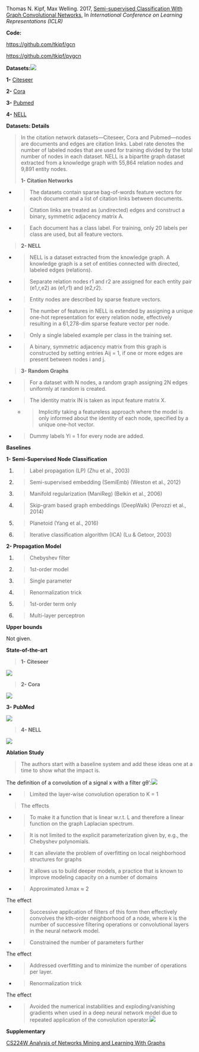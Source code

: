 Thomas N. Kipf, Max Welling. 2017, [<span class="underline">Semi-supervised Classification With Graph Convolutional Networks</span>](https://arxiv.org/pdf/1609.02907.pdf), In *International Conference on Learning Representations (ICLR)*

**Code:**

[<span class="underline">https://github.com/tkipf/gcn</span>](https://github.com/tkipf/gcn)

[<span class="underline">https://github.com/tkipf/pygcn</span>](https://github.com/tkipf/pygcn)

**Datasets:**![](/media/image1.png)

**1-** [<span class="underline">Citeseer</span>](https://github.com/kimiyoung/planetoid/tree/master/data)

**2-** [<span class="underline">Cora</span>](https://github.com/kimiyoung/planetoid/tree/master/data)

**3-** [<span class="underline">Pubmed</span>](https://github.com/kimiyoung/planetoid/tree/master/data)

**4-** [<span class="underline">NELL</span>](http://www.cs.cmu.edu/~zhiliny/data/nell_data.tar.gz)

**Datasets: Details**

> In the citation network datasets—Citeseer, Cora and Pubmed—nodes are documents and edges are citation links. Label rate denotes the number of labeled nodes that are used for training divided by the total number of nodes in each dataset. NELL is a bipartite graph dataset extracted from a knowledge graph with 55,864 relation nodes and 9,891 entity nodes.
> 
> **1- Citation Networks**

  - > The datasets contain sparse bag-of-words feature vectors for each document and a list of citation links between documents.

  - > Citation links are treated as (undirected) edges and construct a binary, symmetric adjacency matrix A.

  - > Each document has a class label. For training, only 20 labels per class are used, but all feature vectors.

> **2- NELL**

  - > NELL is a dataset extracted from the knowledge graph. A knowledge graph is a set of entities connected with directed, labeled edges (relations).

  - > Separate relation nodes r1 and r2 are assigned for each entity pair (e1,r,e2) as (e1,r1) and (e2,r2).

  - > Entity nodes are described by sparse feature vectors.

  - > The number of features in NELL is extended by assigning a unique one-hot representation for every relation node, effectively resulting in a 61,278-dim sparse feature vector per node.

  - > Only a single labeled example per class in the training set.

  - > A binary, symmetric adjacency matrix from this graph is constructed by setting entries Aij = 1, if one or more edges are present between nodes i and j.

> **3- Random Graphs**

  - > For a dataset with N nodes, a random graph assigning 2N edges uniformly at random is created.

  - > The identity matrix IN is taken as input feature matrix X.
    
      - > Implicitly taking a featureless approach where the model is only informed about the identity of each node, specified by a unique one-hot vector.

  - > Dummy labels Yi = 1 for every node are added.

**Baselines**

**1- Semi-Supervised Node Classification**

1.  > Label propagation (LP) (Zhu et al., 2003)

2.  > Semi-supervised embedding (SemiEmb) (Weston et al., 2012)

3.  > Manifold regularization (ManiReg) (Belkin et al., 2006)

4.  > Skip-gram based graph embeddings (DeepWalk) (Perozzi et al., 2014)

5.  > Planetoid (Yang et al., 2016)

6.  > Iterative classification algorithm (ICA) (Lu & Getoor, 2003)

**2- Propagation Model**

1.  > Chebyshev filter

2.  > 1st-order model

3.  > Single parameter

4.  > Renormalization trick

5.  > 1st-order term only

6.  > Multi-layer perceptron

**Upper bounds**

Not given.

**State-of-the-art**

> **1- Citeseer**

![](media/image2.png)

> **2- Cora**

![](media/image4.png)

**3- PubMed**

![](media/image6.png)

> **4- NELL**

![](media/image3.png)

**Ablation Study**

> The authors start with a baseline system and add these ideas one at a time to show what the impact is.

The definition of a convolution of a signal x with a filter gθ′:![](media/image5.png)

  - > Limited the layer-wise convolution operation to K = 1

> The effects

  - > To make it a function that is linear w.r.t. L and therefore a linear function on the graph Laplacian spectrum.

  - > It is not limited to the explicit parameterization given by, e.g., the Chebyshev polynomials.

  - > It can alleviate the problem of overfitting on local neighborhood structures for graphs

  - > It allows us to build deeper models, a practice that is known to improve modeling capacity on a number of domains

<!-- end list -->

  - > Approximated λmax ≈ 2

The effect

  - > Successive application of filters of this form then effectively convolves the kth-order neighborhood of a node, where k is the number of successive filtering operations or convolutional layers in the neural network model.

<!-- end list -->

  - > Constrained the number of parameters further

The effect

  - > Addressed overfitting and to minimize the number of operations per layer.

<!-- end list -->

  - > Renormalization trick

The effect

  - > Avoided the numerical instabilities and exploding/vanishing gradients when used in a deep neural network model due to repeated application of the convolution operator.![](media/image7.png)

**Supplementary**

[<span class="underline">CS224W Analysis of Networks Mining and Learning With Graphs</span>](http://snap.stanford.edu/class/cs224w-2018/)
